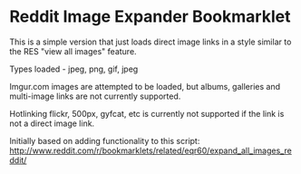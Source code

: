 Reddit Image Expander Bookmarklet
=================================

This is a simple version that just loads direct image links in a style similar to the RES "view all images" feature.

Types loaded - jpeg, png, gif, jpeg

Imgur.com images are attempted to be loaded, but albums, galleries and multi-image links are not currently supported.

Hotlinking flickr, 500px, gyfcat, etc is currently not supported if the link is not a direct image link.

Initially based on adding functionality to this script:
http://www.reddit.com/r/bookmarklets/related/eqr60/expand_all_images_reddit/
